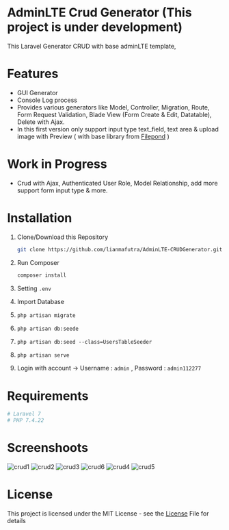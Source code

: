 # AdminLTE Crud Generator (This project is under development)

This Laravel Generator CRUD with base adminLTE template, 


# Features
  - GUI Generator
  - Console Log process
  - Provides various generators like Model, Controller, Migration, Route, Form Request Validation, Blade View (Form Create & Edit, Datatable), Delete with Ajax.
  - In this first version only support input type text_field, text area & upload image with Preview ( with base library from <a href="https://pqina.nl/filepond/">Filepond</a> )

# Work in Progress
 - Crud with Ajax, Authenticated User Role, Model Relationship, add more support form input type & more.

# Installation 
1.  Clone/Download this Repository 

     ```sh 
     git clone https://github.com/lianmafutra/AdminLTE-CRUDGenerator.git
     ```
2.  Run Composer

     ```sh 
     composer install
     ```
4. Setting `.env`
5. Import Database
6.  ``` php artisan migrate ```
7. ``` php artisan db:seede ```
8. ``` php artisan db:seed --class=UsersTableSeeder ```


9. 
     ```sh 
   php artisan serve
     ```
10. Login with account -> Username : `admin` , Password : `admin112277`


# Requirements
   ```sh
  # Laravel 7
  # PHP 7.4.22
   ```
# Screenshoots

![crud1](https://user-images.githubusercontent.com/15800599/129730823-c670cb63-e2b0-423a-907f-0bf794802c76.png)
![crud2](https://user-images.githubusercontent.com/15800599/129730834-b6d0ede1-67e8-4846-8898-249b49c869a1.png)
![crud3](https://user-images.githubusercontent.com/15800599/129730837-a247fb79-44b2-4475-9fbe-9626dfc82a89.png)
![crud6](https://user-images.githubusercontent.com/15800599/129731520-040176a9-1e6f-4f6f-99bf-09f1dfb2efcc.png)
![crud4](https://user-images.githubusercontent.com/15800599/129731528-a03f0adc-a0b5-4857-afeb-6066d6b66f3e.png)
![crud5](https://user-images.githubusercontent.com/15800599/129731536-559234ca-cd59-4497-8707-7a38c5163b98.png)

# License

This project is licensed under the MIT License - see the  <a href="https://github.com/lianmafutra/AdminLTE-CRUDGenerator/blob/master/LICENSE">License</a> File for details

  
